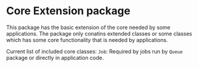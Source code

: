 Core Extension package
======================

This package has the basic extension of the core needed by some applications. The package only conatins extended classes or some classes which has some core functionality that is needed by applications.

Current list of included core classes:
`Job`: Required by jobs run by `Queue` package or directly in application code.